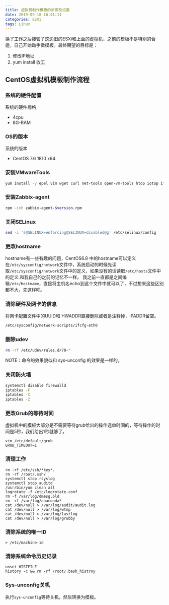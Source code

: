 ```yaml
---
title: 虚拟机制作模板的步骤及设置
date: 2019-09-18 16:41:11
categories: ESXi
tags: Linux
---
```


换了工作之后接管了这边旧的ESXi和上面的虚拟机，之前的模板不是特别的合适，自己开始动手做模板。最终期望的目标是：
1. 修改IP地址
2. yum install 收工
## CentOS虚拟机模板制作流程
### 系统的硬件配置
系统的硬件规格
 - 4cpu 
 - 8G-RAM
### OS的版本
系统的版本
- CentOS 7.6 1810 x64 
### 安装VMwareTools
```bash
yum install -y epel vim wget curl net-tools open-vm-tools htop iotop iftop tree atop sysstat
```
### 安装Zabbix-agent
```bash
rpm -ivh zabbix-agent-$version.rpm 
```
### 关闭SELinux
```bash
sed -i 's@SELINUX=enforcing@SELINUX=disabled@g' /etc/selinux/config
```
### 更改hostname
hostname有一些有趣的问题，CentOS6.8 中的hostname可以定义在`/etc/sysconfig/network`文件中，系统启动的时候先读取`/etc/sysconfig/network`文件中的定义，如果没有的话读取`/etc/hosts`文件中的定义.和我自己的之前的记忆不一样。
我之前一直都是之间编辑`/etc/hostname`，直接将主机名echo到这个文件中就可以了，不过想来这些区别都不大，先这样吧。
### 清除硬件及网卡的信息
将网卡配置文件中的UUID和 HWADDR直接删除或者是注释掉，IPADDR留空。
```bash
/etc/sysconfig/network-scripts/ifcfg-eth0
```
### 删除udev
```bash
rm -rf /etc/udev/rules.d/70-*
```  
NOTE：命令的效果貌似和 sys-unconfig 的效果是一样的。
### 关闭防火墙
```bash
systemctl disable firewalld
iptables -F
iptables -X
iptables -Z
```
### 更改Grub的等待时间
虚拟机中的模板大部分是不需要等待grub给出的操作选单时间的，等待操作的时间是5秒，我们给出1秒就够了。
```
vim /etc/default/grub
GRUB_TIMEOUT=1
```
### 清理工作
```
rm -rf /etc/ssh/*key*.
rm -rf /root/.ssh/
systemctl stop rsyslog
systemctl stop auditd
/usr/bin/yum clean all
logrotate -f /etc/logrotate.conf 
rm -f /var/log/dmesg.old 
rm -rf /var/log/anaconda*
cat /dev/null > /var/log/audit/audit.log 
cat /dev/null > /var/log/wtmp 
cat /dev/null > /var/log/lastlog 
cat /dev/null > /var/log/grubby 
```
### 清除系统的唯一ID
```
> /etc/machine-id
```
### 清除系统命令历史记录
```
unset HISTFILE
history -c && rm -rf /root/.bash_histroy
```
### Sys-unconfig关机
执行`sys-unconfig`等待关机，然后转换为模板。

